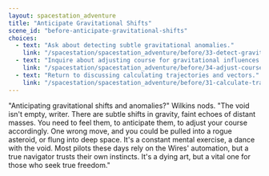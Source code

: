 ```yaml
---
layout: spacestation_adventure
title: "Anticipate Gravitational Shifts"
scene_id: "before-anticipate-gravitational-shifts"
choices:
  - text: "Ask about detecting subtle gravitational anomalies."
    link: "/spacestation/spacestation_adventure/before/33-detect-gravitational-anomalies/"
  - text: "Inquire about adjusting course for gravitational influences."
    link: "/spacestation/spacestation_adventure/before/34-adjust-course-gravitational-influences/"
  - text: "Return to discussing calculating trajectories and vectors."
    link: "/spacestation/spacestation_adventure/before/31-calculate-trajectories/"
---
```


"Anticipating gravitational shifts and anomalies?" Wilkins nods. "The void isn't empty, writer. There are subtle shifts in gravity, faint echoes of distant masses. You need to feel them, to anticipate them, to adjust your course accordingly. One wrong move, and you could be pulled into a rogue asteroid, or flung into deep space. It's a constant mental exercise, a dance with the void. Most pilots these days rely on the Wires' automation, but a true navigator trusts their own instincts. It's a dying art, but a vital one for those who seek true freedom."
